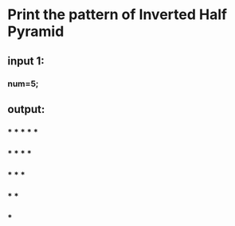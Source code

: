 # Print the pattern of Inverted Half Pyramid 

## input 1:
### num=5;

## output:

### * * * * *
### * * * *
### * * *
### * *
### *
